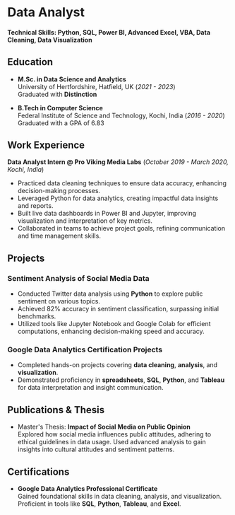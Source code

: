 # Data Analyst

#### Technical Skills: Python, SQL, Power BI, Advanced Excel, VBA, Data Cleaning, Data Visualization

## Education
- **M.Sc. in Data Science and Analytics**  
  University of Hertfordshire, Hatfield, UK (_2021 - 2023_)  
  Graduated with **Distinction**

- **B.Tech in Computer Science**  
  Federal Institute of Science and Technology, Kochi, India (_2016 - 2020_)  
  Graduated with a GPA of 6.83

## Work Experience
**Data Analyst Intern @ Pro Viking Media Labs** (_October 2019 - March 2020, Kochi, India_)  
- Practiced data cleaning techniques to ensure data accuracy, enhancing decision-making processes.
- Leveraged Python for data analytics, creating impactful data insights and reports.
- Built live data dashboards in Power BI and Jupyter, improving visualization and interpretation of key metrics.
- Collaborated in teams to achieve project goals, refining communication and time management skills.

## Projects
### Sentiment Analysis of Social Media Data
- Conducted Twitter data analysis using **Python** to explore public sentiment on various topics.
- Achieved 82% accuracy in sentiment classification, surpassing initial benchmarks.
- Utilized tools like Jupyter Notebook and Google Colab for efficient computations, enhancing decision-making speed and accuracy.

### Google Data Analytics Certification Projects
- Completed hands-on projects covering **data cleaning**, **analysis**, and **visualization**.
- Demonstrated proficiency in **spreadsheets**, **SQL**, **Python**, and **Tableau** for data interpretation and insight communication.

## Publications & Thesis
- Master's Thesis: **Impact of Social Media on Public Opinion**  
  Explored how social media influences public attitudes, adhering to ethical guidelines in data usage. Used advanced analysis to gain insights into cultural attitudes and sentiment patterns.

## Certifications
- **Google Data Analytics Professional Certificate**  
  Gained foundational skills in data cleaning, analysis, and visualization. Proficient in tools like **SQL**, **Python**, **Tableau**, and **Excel**.

